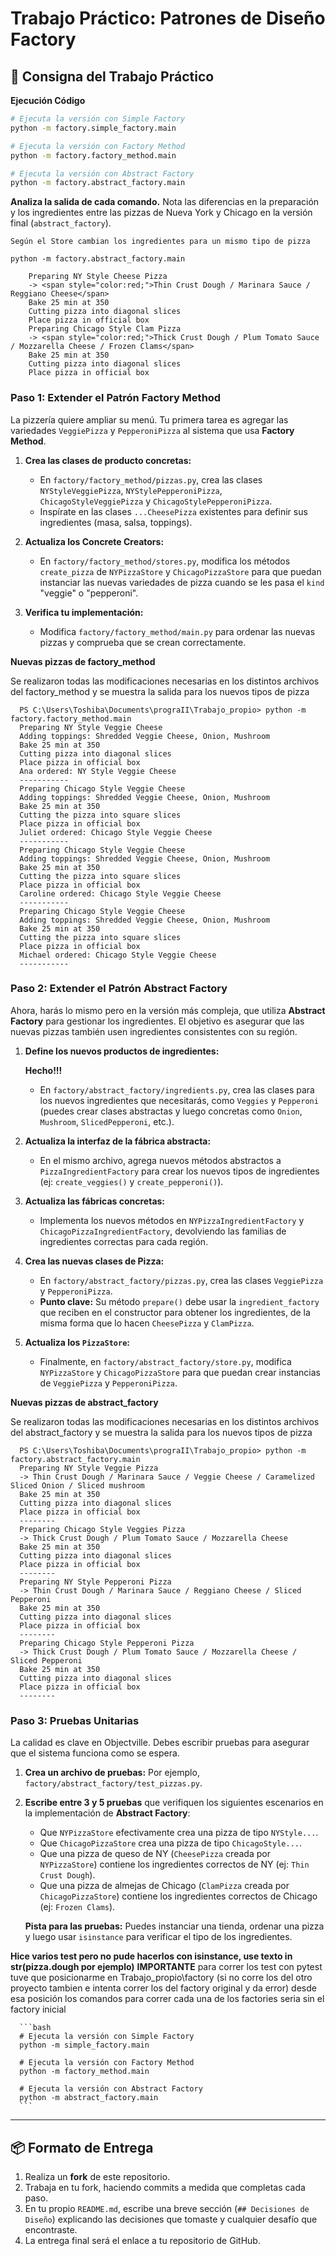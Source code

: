 # Trabajo Práctico: Patrones de Diseño Factory
## 🚀 Consigna del Trabajo Práctico

**Ejecución Código**

```bash
# Ejecuta la versión con Simple Factory
python -m factory.simple_factory.main

# Ejecuta la versión con Factory Method
python -m factory.factory_method.main

# Ejecuta la versión con Abstract Factory
python -m factory.abstract_factory.main
```

**Analiza la salida de cada comando.** Nota las diferencias en la preparación y los ingredientes entre las pizzas de Nueva York y Chicago en la versión final (`abstract_factory`).

```
Según el Store cambian los ingredientes para un mismo tipo de pizza

python -m factory.abstract_factory.main

    Preparing NY Style Cheese Pizza
    -> <span style="color:red;">Thin Crust Dough / Marinara Sauce / Reggiano Cheese</span>
    Bake 25 min at 350
    Cutting pizza into diagonal slices
    Place pizza in official box
    Preparing Chicago Style Clam Pizza
    -> <span style="color:red;">Thick Crust Dough / Plum Tomato Sauce / Mozzarella Cheese / Frozen Clams</span>
    Bake 25 min at 350
    Cutting pizza into diagonal slices
    Place pizza in official box
```

### Paso 1: Extender el Patrón Factory Method

La pizzería quiere ampliar su menú. Tu primera tarea es agregar las variedades `VeggiePizza` y `PepperoniPizza` al sistema que usa **Factory Method**.

1.  **Crea las clases de producto concretas:**

      * En `factory/factory_method/pizzas.py`, crea las clases `NYStyleVeggiePizza`, `NYStylePepperoniPizza`, `ChicagoStyleVeggiePizza` y `ChicagoStylePepperoniPizza`.
      * Inspírate en las clases `...CheesePizza` existentes para definir sus ingredientes (masa, salsa, toppings).

2.  **Actualiza los Concrete Creators:**

      * En `factory/factory_method/stores.py`, modifica los métodos `create_pizza` de `NYPizzaStore` y `ChicagoPizzaStore` para que puedan instanciar las nuevas variedades de pizza cuando se les pasa el `kind` "veggie" o "pepperoni".

3.  **Verifica tu implementación:**

      * Modifica `factory/factory_method/main.py` para ordenar las nuevas pizzas y comprueba que se crean correctamente.

**Nuevas pizzas de factory_method**

Se realizaron todas las modificaciones necesarias en los distintos archivos del factory_method y se muestra la salida para los nuevos tipos de pizza

      PS C:\Users\Toshiba\Documents\prograII\Trabajo_propio> python -m factory.factory_method.main
      Preparing NY Style Veggie Cheese
      Adding toppings: Shredded Veggie Cheese, Onion, Mushroom
      Bake 25 min at 350
      Cutting pizza into diagonal slices
      Place pizza in official box
      Ana ordered: NY Style Veggie Cheese
      -----------
      Preparing Chicago Style Veggie Cheese
      Adding toppings: Shredded Veggie Cheese, Onion, Mushroom
      Bake 25 min at 350
      Cutting the pizza into square slices
      Place pizza in official box
      Juliet ordered: Chicago Style Veggie Cheese
      -----------
      Preparing Chicago Style Veggie Cheese
      Adding toppings: Shredded Veggie Cheese, Onion, Mushroom
      Bake 25 min at 350
      Cutting the pizza into square slices
      Place pizza in official box
      Caroline ordered: Chicago Style Veggie Cheese
      -----------
      Preparing Chicago Style Veggie Cheese
      Adding toppings: Shredded Veggie Cheese, Onion, Mushroom
      Bake 25 min at 350
      Cutting the pizza into square slices
      Place pizza in official box
      Michael ordered: Chicago Style Veggie Cheese
      -----------

### Paso 2: Extender el Patrón Abstract Factory

Ahora, harás lo mismo pero en la versión más compleja, que utiliza **Abstract Factory** para gestionar los ingredientes. El objetivo es asegurar que las nuevas pizzas también usen ingredientes consistentes con su región.

1.  **Define los nuevos productos de ingredientes:**
    
    **Hecho!!!**
      * En `factory/abstract_factory/ingredients.py`, crea las clases para los nuevos ingredientes que necesitarás, como `Veggies` y `Pepperoni` (puedes crear clases abstractas y luego concretas como `Onion`, `Mushroom`, `SlicedPepperoni`, etc.).

2.  **Actualiza la interfaz de la fábrica abstracta:**

      * En el mismo archivo, agrega nuevos métodos abstractos a `PizzaIngredientFactory` para crear los nuevos tipos de ingredientes (ej: `create_veggies()` y `create_pepperoni()`).

3.  **Actualiza las fábricas concretas:**

      * Implementa los nuevos métodos en `NYPizzaIngredientFactory` y `ChicagoPizzaIngredientFactory`, devolviendo las familias de ingredientes correctas para cada región.

4.  **Crea las nuevas clases de Pizza:**

      * En `factory/abstract_factory/pizzas.py`, crea las clases `VeggiePizza` y `PepperoniPizza`.
      * **Punto clave:** Su método `prepare()` debe usar la `ingredient_factory` que reciben en el constructor para obtener los ingredientes, de la misma forma que lo hacen `CheesePizza` y `ClamPizza`.

5.  **Actualiza los `PizzaStore`:**

      * Finalmente, en `factory/abstract_factory/store.py`, modifica `NYPizzaStore` y `ChicagoPizzaStore` para que puedan crear instancias de `VeggiePizza` y `PepperoniPizza`.

**Nuevas pizzas de abstract_factory**

Se realizaron todas las modificaciones necesarias en los distintos archivos del abstract_factory y se muestra la salida para los nuevos tipos de pizza

      PS C:\Users\Toshiba\Documents\prograII\Trabajo_propio> python -m factory.abstract_factory.main
      Preparing NY Style Veggie Pizza
      -> Thin Crust Dough / Marinara Sauce / Veggie Cheese / Caramelized Sliced Onion / Sliced mushroom
      Bake 25 min at 350
      Cutting pizza into diagonal slices
      Place pizza in official box
      --------
      Preparing Chicago Style Veggies Pizza
      -> Thick Crust Dough / Plum Tomato Sauce / Mozzarella Cheese
      Bake 25 min at 350
      Cutting pizza into diagonal slices
      Place pizza in official box
      --------
      Preparing NY Style Pepperoni Pizza
      -> Thin Crust Dough / Marinara Sauce / Reggiano Cheese / Sliced Pepperoni
      Bake 25 min at 350
      Cutting pizza into diagonal slices
      Place pizza in official box
      --------
      Preparing Chicago Style Pepperoni Pizza
      -> Thick Crust Dough / Plum Tomato Sauce / Mozzarella Cheese / Sliced Pepperoni
      Bake 25 min at 350
      Cutting pizza into diagonal slices
      Place pizza in official box
      --------

### Paso 3: Pruebas Unitarias

La calidad es clave en Objectville. Debes escribir pruebas para asegurar que el sistema funciona como se espera.

1.  **Crea un archivo de pruebas:** Por ejemplo, `factory/abstract_factory/test_pizzas.py`.

2.  **Escribe entre 3 y 5 pruebas** que verifiquen los siguientes escenarios en la implementación de **Abstract Factory**:

      * Que `NYPizzaStore` efectivamente crea una pizza de tipo `NYStyle...`.
      * Que `ChicagoPizzaStore` crea una pizza de tipo `ChicagoStyle...`.
      * Que una pizza de queso de NY (`CheesePizza` creada por `NYPizzaStore`) contiene los ingredientes correctos de NY (ej: `Thin Crust Dough`).
      * Que una pizza de almejas de Chicago (`ClamPizza` creada por `ChicagoPizzaStore`) contiene los ingredientes correctos de Chicago (ej: `Frozen Clams`).

    **Pista para las pruebas:** Puedes instanciar una tienda, ordenar una pizza y luego usar `isinstance` para verificar el tipo de los ingredientes.

**Hice varios test pero no pude hacerlos con isinstance, use texto in str(pizza.dough por ejemplo)**
**IMPORTANTE**
para correr los test con pytest tuve que posicionarme en 
Trabajo_propio\factory (si no corre los del otro proyecto tambien e intenta correr los del factory original y da error)
desde esa posición los comandos para correr cada una de los factories seria sin el factory inicial

      ```bash
      # Ejecuta la versión con Simple Factory
      python -m simple_factory.main

      # Ejecuta la versión con Factory Method
      python -m factory_method.main

      # Ejecuta la versión con Abstract Factory
      python -m abstract_factory.main
      ```
-----

## 📦 Formato de Entrega

1.  Realiza un **fork** de este repositorio.
2.  Trabaja en tu fork, haciendo commits a medida que completas cada paso.
3.  En tu propio `README.md`, escribe una breve sección (`## Decisiones de Diseño`) explicando las decisiones que tomaste y cualquier desafío que encontraste.
4.  La entrega final será el enlace a tu repositorio de GitHub.



